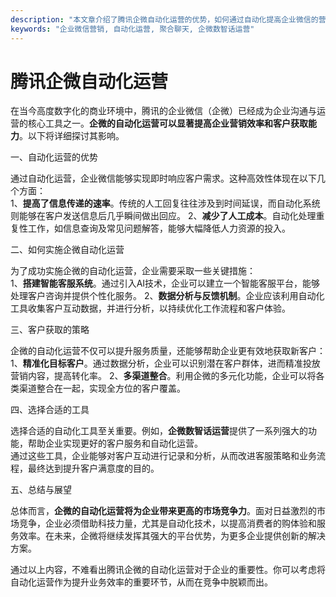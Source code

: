 ```yaml
---
description: "本文章介绍了腾讯企微自动化运营的优势，如何通过自动化提高企业微信的营销效率及客户获取能力。"
keywords: "企业微信营销, 自动化运营, 聚合聊天, 企微数智话运营"
---
```

# 腾讯企微自动化运营

在当今高度数字化的商业环境中，腾讯的企业微信（企微）已经成为企业沟通与运营的核心工具之一。**企微的自动化运营可以显著提高企业营销效率和客户获取能力**。以下将详细探讨其影响。

一、自动化运营的优势

通过自动化运营，企业微信能够实现即时响应客户需求。这种高效性体现在以下几个方面：   
1、**提高了信息传递的速率**。传统的人工回复往往涉及到时间延误，而自动化系统则能够在客户发送信息后几乎瞬间做出回应。
2、**减少了人工成本**。自动化处理重复性工作，如信息查询及常见问题解答，能够大幅降低人力资源的投入。

二、如何实施企微自动化运营

为了成功实施企微的自动化运营，企业需要采取一些关键措施：   
1、**搭建智能客服系统**。通过引入AI技术，企业可以建立一个智能客服平台，能够处理客户咨询并提供个性化服务。
2、**数据分析与反馈机制**。企业应该利用自动化工具收集客户互动数据，并进行分析，以持续优化工作流程和客户体验。

三、客户获取的策略

企微的自动化运营不仅可以提升服务质量，还能够帮助企业更有效地获取新客户：   
1、**精准化目标客户**。通过数据分析，企业可以识别潜在客户群体，进而精准投放营销内容，提高转化率。
2、**多渠道整合**。利用企微的多元化功能，企业可以将各类渠道整合在一起，实现全方位的客户覆盖。

四、选择合适的工具

选择合适的自动化工具至关重要。例如，**企微数智话运营**提供了一系列强大的功能，帮助企业实现更好的客户服务和自动化运营。   
通过这些工具，企业能够对客户互动进行记录和分析，从而改进客服策略和业务流程，最终达到提升客户满意度的目的。

五、总结与展望

总体而言，**企微的自动化运营将为企业带来更高的市场竞争力**。面对日益激烈的市场竞争，企业必须借助科技力量，尤其是自动化技术，以提高消费者的购体验和服务效率。在未来，企微将继续发挥其强大的平台优势，为更多企业提供创新的解决方案。

通过以上内容，不难看出腾讯企微的自动化运营对于企业的重要性。你可以考虑将自动化运营作为提升业务效率的重要环节，从而在竞争中脱颖而出。
